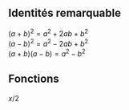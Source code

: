 ## Identités remarquable

$(a+b)^2=a^2+2ab+b^2$  
$(a-b)^2=a^2-2ab+b^2$  
$(a+b)(a-b)=a^2-b^2$  

## Fonctions
$x/2$

